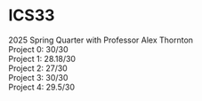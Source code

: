 # ICS33
2025 Spring Quarter with Professor Alex Thornton  
Project 0: 30/30  
Project 1: 28.18/30  
Project 2: 27/30  
Project 3: 30/30  
Project 4: 29.5/30  
